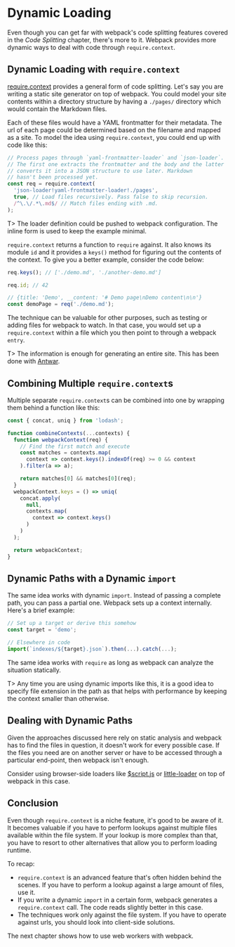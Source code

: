 # Dynamic Loading

Even though you can get far with webpack's code splitting features covered in the *Code Splitting* chapter, there's more to it. Webpack provides more dynamic ways to deal with code through `require.context`.

## Dynamic Loading with `require.context`

[require.context](https://webpack.js.org/configuration/entry-context/#context) provides a general form of code splitting. Let's say you are writing a static site generator on top of webpack. You could model your site contents within a directory structure by having a `./pages/` directory which would contain the Markdown files.

Each of these files would have a YAML frontmatter for their metadata. The url of each page could be determined based on the filename and mapped as a site. To model the idea using `require.context`, you could end up with code like this:

```javascript
// Process pages through `yaml-frontmatter-loader` and `json-loader`.
// The first one extracts the frontmatter and the body and the latter
// converts it into a JSON structure to use later. Markdown
// hasn't been processed yet.
const req = require.context(
  'json-loader!yaml-frontmatter-loader!./pages',
  true, // Load files recursively. Pass false to skip recursion.
  /^\.\/.*\.md$/ // Match files ending with .md.
);
```

T> The loader definition could be pushed to webpack configuration. The inline form is used to keep the example minimal.

`require.context` returns a function to `require` against. It also knows its module `id` and it provides a `keys()` method for figuring out the contents of the context. To give you a better example, consider the code below:

```javascript
req.keys(); // ['./demo.md', './another-demo.md']

req.id; // 42

// {title: 'Demo', __content: '# Demo page\nDemo content\n\n'}
const demoPage = req('./demo.md');
```

The technique can be valuable for other purposes, such as testing or adding files for webpack to watch. In that case, you would set up a `require.context` within a file which you then point to through a webpack `entry`.

T> The information is enough for generating an entire site. This has been done with [Antwar](https://github.com/antwarjs/antwar).

## Combining Multiple `require.context`s

Multiple separate `require.context`s can be combined into one by wrapping them behind a function like this:

```javascript
const { concat, uniq } from 'lodash';

function combineContexts(...contexts) {
  function webpackContext(req) {
    // Find the first match and execute
    const matches = contexts.map(
      context => context.keys().indexOf(req) >= 0 && context
    ).filter(a => a);

    return matches[0] && matches[0](req);
  }
  webpackContext.keys = () => uniq(
    concat.apply(
      null,
      contexts.map(
        context => context.keys()
      )
    )
  );

  return webpackContext;
}
```

## Dynamic Paths with a Dynamic `import`

The same idea works with dynamic `import`. Instead of passing a complete path, you can pass a partial one. Webpack sets up a context internally. Here's a brief example:

```javascript
// Set up a target or derive this somehow
const target = 'demo';

// Elsewhere in code
import(`indexes/${target}.json`).then(...).catch(...);
```

The same idea works with `require` as long as webpack can analyze the situation statically.

T> Any time you are using dynamic imports like this, it is a good idea to specify file extension in the path as that helps with performance by keeping the context smaller than otherwise.

## Dealing with Dynamic Paths

Given the approaches discussed here rely on static analysis and webpack has to find the files in question, it doesn't work for every possible case. If the files you need are on another server or have to be accessed through a particular end-point, then webpack isn't enough.

Consider using browser-side loaders like [$script.js](https://www.npmjs.com/package/scriptjs) or [little-loader](https://www.npmjs.com/package/little-loader) on top of webpack in this case.

## Conclusion

Even though `require.context` is a niche feature, it's good to be aware of it. It becomes valuable if you have to perform lookups against multiple files available within the file system. If your lookup is more complex than that, you have to resort to other alternatives that allow you to perform loading runtime.

To recap:

* `require.context` is an advanced feature that's often hidden behind the scenes. If you have to perform a lookup against a large amount of files, use it.
* If you write a dynamic `import` in a certain form, webpack generates a `require.context` call. The code reads slightly better in this case.
* The techniques work only against the file system. If you have to operate against urls, you should look into client-side solutions.

The next chapter shows how to use web workers with webpack.
